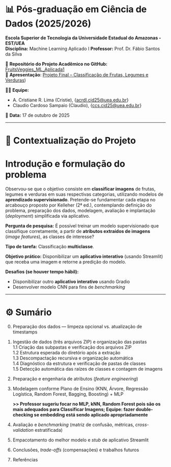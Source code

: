 # 📊 Pós-graduação em Ciência de Dados (2025/2026)  

**Escola Superior de Tecnologia da Universidade Estadual do Amazonas - EST/UEA**  
**Disciplina:** Machine Learning Aplicado I
**Professor:** Prof. Dr. Fábio Santos da Silva

📂 **Repositório do Projeto Acadêmico no GitHub:** [FruitsVeggies_ML_Aplicada1](https://github.com/Cristie-Lima/FruitsVeggies_ML_Aplicada1)  
📂 **Apresentação**: [Projeto Final – Classificação de Frutas, Legumes e Verduras](https://notebooksharing.space/view/cee47e5603ebbaed272c4b8905a06ba44bd21ac0e30796fdd7c4de92b96b6687#displayOptions=show-linenos%7Chide-inputs))

👩‍🎓 **Equipe:**  
- A. Cristiane R. Lima (Cristie), {acrdl.cid25@uea.edu.br}
- Claudio Cardoso Sampaio (Claudio), {ccs.cid25@uea.edu.br}

📅 **Data:** 17 de outubro de 2025  

---

# 📌 Contextualização do Projeto

# Introdução e formulação do problema

Observou-se que o objetivo consiste em **classificar imagens** de frutas, legumes e verduras em suas respectivas categorias, utilizando modelos de **aprendizado supervisionado**. Pretende-se fundamentar cada etapa no arcabouço proposto por Kelleher (2ª ed.), contemplando definição do problema, preparação dos dados, modelagem, avaliação e implantação (*deployment*) simplificada via aplicativo.

**Pergunta de pesquisa:** É possível treinar um modelo supervisionado que classifique corretamente, a partir de **atributos extraídos de imagens** (*image features*), as classes de interesse?

**Tipo de tarefa:** Classificação **multiclasse**.

**Objetivo prático:** Disponibilizar um **aplicativo interativo** (usando Streamlit) que receba uma imagem e retorne a predição do modelo.

**Desafios (se houver tempo hábil):**
- Disponibilizar outro **aplicativo interativo** usando Gradio
- Desenvolver modelo CNN para fins de _benchmarking_

---

# ⚙️ Sumário
0. Preparação dos dados — limpeza opcional vs. atualização de timestamps  
1. Ingestão de dados (três arquivos ZIP) e organização das pastas  
1.1 Criação das subpastas e verificação dos arquivos ZIP  
1.2 Estrutura esperada do diretório após a extração  
1.3 Descompactação recursiva e organização automática  
1.4 Diagnóstico da estrutura e verificação de pastas de classes  
1.5 Detecção automática das raízes de classes e contagem de imagens  
2. Preparação e engenharia de atributos (*feature engineering*)  
3. Modelagem conforme Plano de Ensino (KNN, Árvore, Regressão Logística, Random Forest, Bagging, Boosting) + MLP

    **>> Professor sugeriu focar no MLP, kNN, Random Forest pois são os mais adequados para Classificar Imagens; Equipe: fazer double-checking se embedding está sendo aplicado apropriadamente**
4. Avaliação e *benchmarking* (matriz de confusão, métricas, *cross-validation* estratificada)  
5. Empacotamento do melhor modelo e *stub* de aplicativo Streamlit  
6. Conclusões, *trade-offs* (compensações) e trabalhos futuros  
7. Referências
